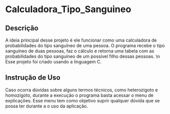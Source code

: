 # Calculadora_Tipo_Sanguineo

## Descrição
A ideia principal desse projeto é ele funcionar como uma calculadora de probabilidades do tipo sanguíneo de uma pessoa. O programa recebe o tipo sanguíneo de duas pessoas, faz o cálculo e retorna uma tabela com as probabilidades do tipo sanguíneo de um possível filho dessas pessoas. \n
Esse projeto foi criado usando a linguagem C. 

## Instrução de Uso
Caso ocorra dúvidas sobre alguns termos técnicos, como heterozigoto e homozigoto, durante a execução o programa basta acessar o menu de explicações. Esse menu tem como objetivo suprir qualquer dúvida que se possa ter durante a o uso da aplicação.
